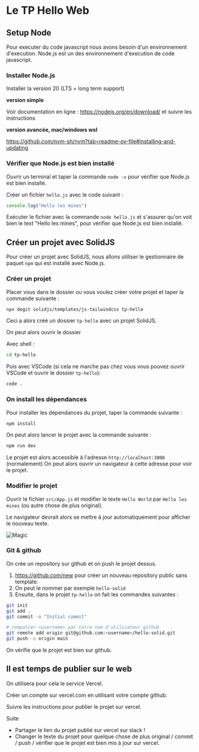 # Le TP Hello Web

## Setup Node

Pour executer du code javascript nous avons besoin d'un environnement d'execution. Node.js est un des environnement d'execution de code javascript.

### Installer Node.js

Installer la version 20 (LTS = long term support)

**version simple**

Voir documentation en ligne : https://nodejs.org/en/download/ et suivre les instructions

**version avancée, mac/windows wsl**

https://github.com/nvm-sh/nvm?tab=readme-ov-file#installing-and-updating


### Vérifier que Node.js est bien installé

Ouvrir un terminal et taper la commande `node -v` pour vérifier que Node.js est bien installé.

Créer un fichier `hello.js` avec le code suivant :

```javascript
console.log("Hello les mines")
```

Exécuter le fichier avec la commande `node hello.js` et s'assurer qu'on voit bien le text "Hello les mines", pour vérifier que Node.js est bien installé.

## Créer un projet avec SolidJS

Pour créer un projet avec SolidJS, nous allons utiliser le gestionnaire de paquet `npm` qui est installé avec Node.js.

### Créer un projet

Placer vous dans le dossier ou vous voulez créer votre projet et taper la commande suivante :

```bash
npx degit solidjs/templates/js-tailwindcss tp-hello
```

Ceci a alors créé un dossier `tp-hello` avec un projet SolidJS.

On peut alors ouvrir le dossier

Avec shell :

```bash
cd tp-hello
```

Puis avec VSCode (si cela ne marche pas chez vous vous pouvez ouvrir VSCode et ouvrir le dossier `tp-hello`):

```bash
code .
```

### On install les dépendances

Pour installer les dépendances du projet, taper la commande suivante :

```bash
npm install
```

On peut alors lancer le projet avec la commande suivante :

```bash
npm run dev
```

Le projet est alors accessible à l'adresse `http://localhost:3000` (normalement)
On peut alors ouvrir un navigateur à cette adresse pour voir le projet.

### Modifier le projet

Ouvrir le fichier `src/App.js` et modifier le texte `Hello World` par `Hello les mines` (ou autre chose de plus original).

Le navigateur devrait alors se mettre à jour automatiquement pour afficher le nouveau texte.

![Magic](https://i.gifer.com/2Gb.gif)

### Git & github

On crée un repository sur github et on push le projet dessus.

1. https://github.com/new pour créer un nouveau repository public sans template.
2. On peut le nommer par exemple `hello-solid`
3. Ensuite, dans le projet `tp-hello` on fait les commandes suivantes :

```bash
git init
git add .
git commit -m "Initial commit"

# rempalcer <username> par votre nom d'utilisateur github
git remote add origin git@github.com:<username>/hello-solid.git
git push -u origin main
```

On vérifie que le projet est bien sur github.

## Il est temps de publier sur le web

On utilisera pour cela le service Vercel.

Créer un compte sur vercel.com en utilisant votre compte github.

Suivre les instructions pour publier le projet sur vercel.

Suite

* Partager le lien du projet publié sur vercel sur slack !
* Changer le texte du projet pour quelque chose de plus original / commit / push / vérifier que le projet est bien mis à jour sur vercel.

